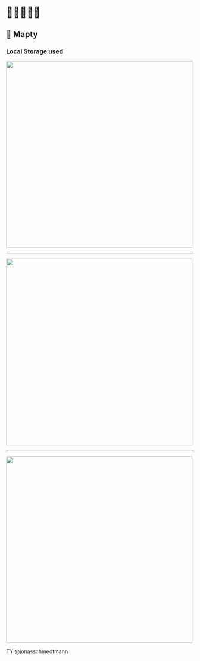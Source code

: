 # 🚀🚀🚀🚀🚀
## 🚩 Mapty

### Local Storage used

<img src="https://user-images.githubusercontent.com/88937416/149617055-62f0a951-2834-4237-bafb-4762b71d1791.png" width="500">

<hr>

<img src="https://user-images.githubusercontent.com/88937416/149617107-fc75973a-197e-4c1d-b430-1b9f45f89cdb.png" width="500">

<hr>

<img src="https://user-images.githubusercontent.com/88937416/149617138-bb2d430c-6ba1-4dd7-ba7b-eb9bfcd58910.png" width="500">


TY @jonasschmedtmann
